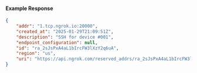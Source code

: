<!-- Code generated for API Clients. DO NOT EDIT. -->

#### Example Response

```json
{
	"addr": "1.tcp.ngrok.io:20000",
	"created_at": "2025-01-29T21:09:51Z",
	"description": "SSH for device #001",
	"endpoint_configuration": null,
	"id": "ra_2sJsPxA4aL1bIrcFW3lXzY2q6uA",
	"region": "us",
	"uri": "https://api.ngrok.com/reserved_addrs/ra_2sJsPxA4aL1bIrcFW3lXzY2q6uA"
}
```
